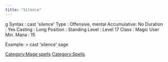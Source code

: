 ```yaml
---
title: "Silence"
---
```


<nowiki>g Syntax : cast 'silence' Type : Offensive, mental Accumulative:
No Duration : Yes Casting : Long Position : Standing Level : Level 17
Class : Magic User Min. Mana : 15

</pre>

Example: \> cast 'silence' sage

[Category:Mage spells](Category:Mage_spells "wikilink")
[Category:Spells](Category:Spells "wikilink")